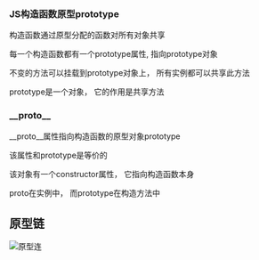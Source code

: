 ### JS构造函数原型prototype

构造函数通过原型分配的函数对所有对象共享

每一个构造函数都有一个prototype属性, 指向prototype对象



不变的方法可以挂载到prototype对象上， 所有实例都可以共享此方法



prototype是一个对象， 它的作用是共享方法





### __proto\_\_



\_\_proto__属性指向构造函数的原型对象prototype

该属性和prototype是等价的



该对象有一个constructor属性， 它指向构造函数本身



proto在实例中， 而prototype在构造方法中



## 原型链

![原型连](F:\E盘\编程学习\web\js\原型连.png)